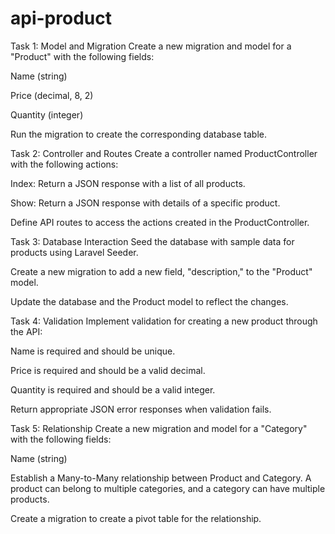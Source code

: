 # api-product
Task 1: Model and Migration
Create a new migration and model for a "Product" with the following fields:

Name (string)

Price (decimal, 8, 2)

Quantity (integer)

Run the migration to create the corresponding database table.

Task 2: Controller and Routes
Create a controller named ProductController with the following actions:

Index: Return a JSON response with a list of all products.

Show: Return a JSON response with details of a specific product.

Define API routes to access the actions created in the ProductController.

Task 3: Database Interaction
Seed the database with sample data for products using Laravel Seeder.

Create a new migration to add a new field, "description," to the "Product" model.

Update the database and the Product model to reflect the changes.

Task 4: Validation
Implement validation for creating a new product through the API:

Name is required and should be unique.

Price is required and should be a valid decimal.

Quantity is required and should be a valid integer.

Return appropriate JSON error responses when validation fails.

Task 5: Relationship
Create a new migration and model for a "Category" with the following fields:

Name (string)

Establish a Many-to-Many relationship between Product and Category. A product can belong to multiple categories, and a category can have multiple products.

Create a migration to create a pivot table for the relationship.
